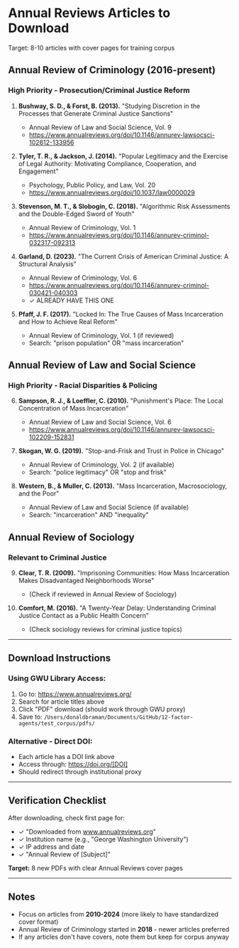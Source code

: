 # Annual Reviews Articles to Download

Target: 8-10 articles with cover pages for training corpus

## Annual Review of Criminology (2016-present)

### High Priority - Prosecution/Criminal Justice Reform
1. **Bushway, S. D., & Forst, B. (2013).** "Studying Discretion in the Processes that Generate Criminal Justice Sanctions"
   - Annual Review of Law and Social Science, Vol. 9
   - https://www.annualreviews.org/doi/10.1146/annurev-lawsocsci-102612-133956

2. **Tyler, T. R., & Jackson, J. (2014).** "Popular Legitimacy and the Exercise of Legal Authority: Motivating Compliance, Cooperation, and Engagement"
   - Psychology, Public Policy, and Law, Vol. 20
   - https://www.annualreviews.org/doi/10.1037/law0000029

3. **Stevenson, M. T., & Slobogin, C. (2018).** "Algorithmic Risk Assessments and the Double-Edged Sword of Youth"
   - Annual Review of Criminology, Vol. 1
   - https://www.annualreviews.org/doi/10.1146/annurev-criminol-032317-092313

4. **Garland, D. (2023).** "The Current Crisis of American Criminal Justice: A Structural Analysis"
   - Annual Review of Criminology, Vol. 6
   - https://www.annualreviews.org/doi/10.1146/annurev-criminol-030421-040303
   - ✓ ALREADY HAVE THIS ONE

5. **Pfaff, J. F. (2017).** "Locked In: The True Causes of Mass Incarceration and How to Achieve Real Reform"
   - Annual Review of Criminology, Vol. 1 (if reviewed)
   - Search: "prison population" OR "mass incarceration"

## Annual Review of Law and Social Science

### High Priority - Racial Disparities & Policing
6. **Sampson, R. J., & Loeffler, C. (2010).** "Punishment's Place: The Local Concentration of Mass Incarceration"
   - Annual Review of Law and Social Science, Vol. 6
   - https://www.annualreviews.org/doi/10.1146/annurev-lawsocsci-102209-152831

7. **Skogan, W. G. (2019).** "Stop-and-Frisk and Trust in Police in Chicago"
   - Annual Review of Criminology, Vol. 2 (if available)
   - Search: "police legitimacy" OR "stop and frisk"

8. **Western, B., & Muller, C. (2013).** "Mass Incarceration, Macrosociology, and the Poor"
   - Annual Review of Law and Social Science (if available)
   - Search: "incarceration" AND "inequality"

## Annual Review of Sociology

### Relevant to Criminal Justice
9. **Clear, T. R. (2009).** "Imprisoning Communities: How Mass Incarceration Makes Disadvantaged Neighborhoods Worse"
   - (Check if reviewed in Annual Review of Sociology)

10. **Comfort, M. (2016).** "A Twenty-Year Delay: Understanding Criminal Justice Contact as a Public Health Concern"
    - (Check sociology reviews for criminal justice topics)

---

## Download Instructions

### Using GWU Library Access:
1. Go to: https://www.annualreviews.org/
2. Search for article titles above
3. Click "PDF" download (should work through GWU proxy)
4. Save to: `/Users/donaldbraman/Documents/GitHub/12-factor-agents/test_corpus/pdfs/`

### Alternative - Direct DOI:
- Each article has a DOI link above
- Access through: https://doi.org/[DOI]
- Should redirect through institutional proxy

---

## Verification Checklist

After downloading, check first page for:
- ✓ "Downloaded from www.annualreviews.org"
- ✓ Institution name (e.g., "George Washington University")
- ✓ IP address and date
- ✓ "Annual Review of [Subject]"

**Target:** 8 new PDFs with clear Annual Reviews cover pages

---

## Notes

- Focus on articles from **2010-2024** (more likely to have standardized cover format)
- Annual Review of Criminology started in **2018** - newer articles preferred
- If any articles don't have covers, note them but keep for corpus anyway
